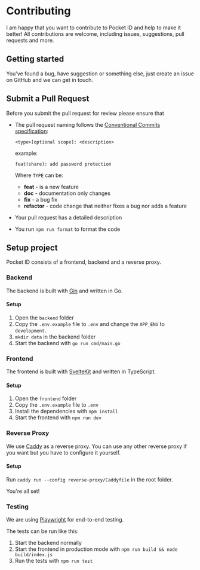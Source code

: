 # Contributing

I am happy that you want to contribute to Pocket ID and help to make it better! All contributions are welcome, including issues, suggestions, pull requests and more.

## Getting started

You've found a bug, have suggestion or something else, just create an issue on GitHub and we can get in touch.

## Submit a Pull Request

Before you submit the pull request for review please ensure that

- The pull request naming follows the [Conventional Commits specification](https://www.conventionalcommits.org):

  `<type>[optional scope]: <description>`

  example:

  ```
  feat(share): add password protection
  ```

  Where `TYPE` can be:

  - **feat** - is a new feature
  - **doc** - documentation only changes
  - **fix** - a bug fix
  - **refactor** - code change that neither fixes a bug nor adds a feature

- Your pull request has a detailed description
- You run `npm run format` to format the code

## Setup project

Pocket ID consists of a frontend, backend and a reverse proxy.

### Backend

The backend is built with [Gin](https://gin-gonic.com) and written in Go.

#### Setup

1. Open the `backend` folder
2. Copy the `.env.example` file to `.env` and change the `APP_ENV` to `development`.
3. `mkdir data` in the backend folder
4. Start the backend with `go run cmd/main.go`

### Frontend

The frontend is built with [SvelteKit](https://kit.svelte.dev) and written in TypeScript.

#### Setup

1. Open the `frontend` folder
2. Copy the `.env.example` file to `.env`
3. Install the dependencies with `npm install`
4. Start the frontend with `npm run dev`

### Reverse Proxy
We use [Caddy](https://caddyserver.com) as a reverse proxy. You can use any other reverse proxy if you want but you have to configure it yourself.

#### Setup
Run `caddy run --config reverse-proxy/Caddyfile` in the root folder.

You're all set!

### Testing

We are using [Playwright](https://playwright.dev) for end-to-end testing.

The tests can be run like this:
1. Start the backend normally
2. Start the frontend in production mode with `npm run build && node build/index.js`
3. Run the tests with `npm run test`
